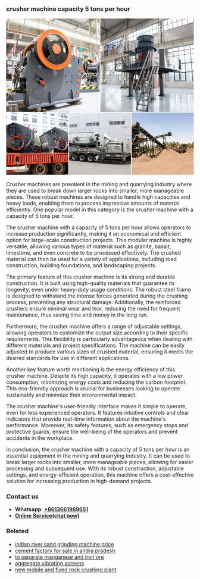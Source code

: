 <h3>crusher machine capacity 5 tons per hour</h3><img src='1702953113.jpg' alt=''><p>Crusher machines are prevalent in the mining and quarrying industry where they are used to break down larger rocks into smaller, more manageable pieces. These robust machines are designed to handle high capacities and heavy loads, enabling them to process impressive amounts of material efficiently. One popular model in this category is the crusher machine with a capacity of 5 tons per hour.</p><p>The crusher machine with a capacity of 5 tons per hour allows operators to increase production significantly, making it an economical and efficient option for large-scale construction projects. This modular machine is highly versatile, allowing various types of material such as granite, basalt, limestone, and even concrete to be processed effectively. The crushed material can then be used for a variety of applications, including road construction, building foundations, and landscaping projects.</p><p>The primary feature of this crusher machine is its strong and durable construction. It is built using high-quality materials that guarantee its longevity, even under heavy-duty usage conditions. The robust steel frame is designed to withstand the intense forces generated during the crushing process, preventing any structural damage. Additionally, the reinforced crushers ensure minimal wear and tear, reducing the need for frequent maintenance, thus saving time and money in the long run.</p><p>Furthermore, the crusher machine offers a range of adjustable settings, allowing operators to customize the output size according to their specific requirements. This flexibility is particularly advantageous when dealing with different materials and project specifications. The machine can be easily adjusted to produce various sizes of crushed material, ensuring it meets the desired standards for use in different applications.</p><p>Another key feature worth mentioning is the energy efficiency of this crusher machine. Despite its high capacity, it operates with a low power consumption, minimizing energy costs and reducing the carbon footprint. This eco-friendly approach is crucial for businesses looking to operate sustainably and minimize their environmental impact.</p><p>The crusher machine's user-friendly interface makes it simple to operate, even for less experienced operators. It features intuitive controls and clear indicators that provide real-time information about the machine's performance. Moreover, its safety features, such as emergency stops and protective guards, ensure the well-being of the operators and prevent accidents in the workplace.</p><p>In conclusion, the crusher machine with a capacity of 5 tons per hour is an essential equipment in the mining and quarrying industry. It can be used to break larger rocks into smaller, more manageable pieces, allowing for easier processing and subsequent use. With its robust construction, adjustable settings, and energy-efficient operation, this machine offers a cost-effective solution for increasing production in high-demand projects.</p><h3>Contact us</h3><ul><li><strong>Whatsapp:&nbsp;<a href="https://wa.me/8613661969651">+8613661969651</a></strong></li><li><a href="https://swt.shibang-china.com/?git&amp;zhl&amp;crusher machine capacity 5 tons per hour"><strong>Online Service(chat now)</strong></a></li></ul><h3>Related</h3><ul><li><a href='indian river sand grinding machine price.md'>indian river sand grinding machine price</a></li><li><a href='cement factory for sale in andra pradesh.md'>cement factory for sale in andra pradesh</a></li><li><a href='to separate manganese and iron ore.md'>to separate manganese and iron ore</a></li><li><a href='aggregate vibrating screens.md'>aggregate vibrating screens</a></li><li><a href='new mobile and fixed rock crushing plant.md'>new mobile and fixed rock crushing plant</a></li></ul>